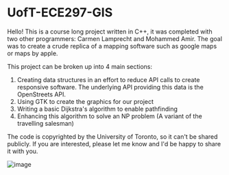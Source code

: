 # UofT-ECE297-GIS

Hello! This is a course long project written in C++, it was completed with two other programmers: Carmen Lamprecht and Mohammed Amir. The goal was to create a crude replica of a mapping software such as google maps or maps by apple.


This project can be broken up into 4 main sections:

1. Creating data structures in an effort to reduce API calls to create responsive software. The underlying API providing this data is the OpenStreets API.
2. Using GTK to create the graphics for our project
3. Writing a basic Dijkstra's algorithm to enable pathfinding
4. Enhancing this algorithm to solve an NP problem (A variant of the travelling salesman)

The code is copyrighted by the University of Toronto, so it can't be shared publicly. If you are interested, please let me know and I'd be happy to share it with you.

![image](https://github.com/user-attachments/assets/6beb913d-ae0a-43eb-b0dc-d576dbcec273)

